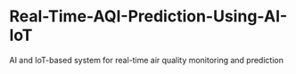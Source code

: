 # Real-Time-AQI-Prediction-Using-AI-IoT
AI and IoT-based system for real-time air quality monitoring and prediction
